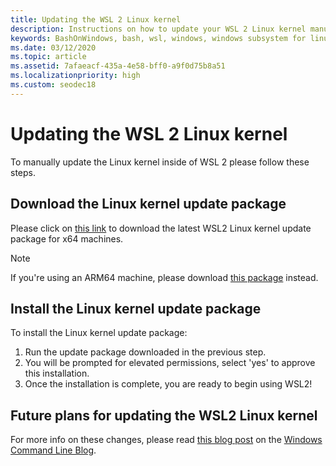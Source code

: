 ```yaml
---
title: Updating the WSL 2 Linux kernel
description: Instructions on how to update your WSL 2 Linux kernel manually
keywords: BashOnWindows, bash, wsl, windows, windows subsystem for linux, windowssubsystem, ubuntu, wsl.conf, wslconfig
ms.date: 03/12/2020
ms.topic: article
ms.assetid: 7afaeacf-435a-4e58-bff0-a9f0d75b8a51
ms.localizationpriority: high
ms.custom: seodec18
---
```


# Updating the WSL 2 Linux kernel

To manually update the Linux kernel inside of WSL 2 please follow these steps. 

## Download the Linux kernel update package

Please click on [this link](https://wslstorestorage.blob.core.windows.net/wslblob/wsl_update_x64.msi) to download the latest WSL2 Linux kernel update package for x64 machines.

> [!NOTE] 
> If you're using an ARM64 machine, please download [this package](https://wslstorestorage.blob.core.windows.net/wslblob/wsl_update_arm64.msi) instead.

## Install the Linux kernel update package

To install the Linux kernel update package:

1. Run the update package downloaded in the previous step.
2. You will be prompted for elevated permissions, select 'yes' to approve this installation.
3. Once the installation is complete, you are ready to begin using WSL2!

## Future plans for updating the WSL2 Linux kernel

For more info on these changes, please read [this blog post](https://devblogs.microsoft.com/commandline/wsl2-will-be-generally-available-in-windows-10-version-2004) on the [Windows Command Line Blog](https://aka.ms/cliblog).
